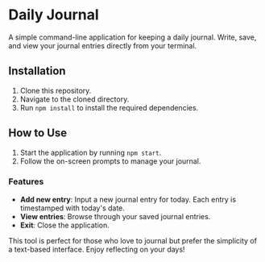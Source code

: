 # Daily Journal

A simple command-line application for keeping a daily journal. Write, save, and view your journal entries directly from your terminal.

## Installation

1. Clone this repository.
2. Navigate to the cloned directory.
3. Run `npm install` to install the required dependencies.

## How to Use

1. Start the application by running `npm start`.
2. Follow the on-screen prompts to manage your journal.

### Features
- **Add new entry**: Input a new journal entry for today. Each entry is timestamped with today's date.
- **View entries**: Browse through your saved journal entries.
- **Exit**: Close the application.

This tool is perfect for those who love to journal but prefer the simplicity of a text-based interface. Enjoy reflecting on your days!
